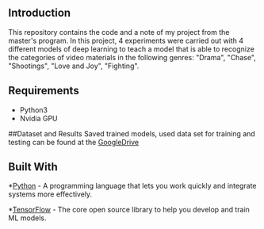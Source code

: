 ## Introduction

This repository contains the code and a note of my project from the master's program. In this project, 4 experiments were carried out with 4 different models of deep learning to teach a model that is able to recognize the categories of video materials in the following genres: "Drama", "Chase", "Shootings", "Love and Joy", "Fighting".

## Requirements
* Python3
* Nvidia GPU

##Dataset and Results
Saved trained models, used data set for training and testing can be found at the [GoogleDrive](https://drive.google.com/open?id=1-I8PNd2ubaU4GyXxNVVaPNvSloZ8vcm3)

## Built With

*[Python](https://www.python.org/) - A programming language that lets you work quickly and integrate systems more effectively.

*[TensorFlow](https://www.tensorflow.org/) - The core open source library to help you develop and train ML models.

